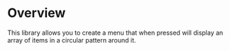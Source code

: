 # Overview
This library allows you to create a menu that when pressed will display an array of items in a circular pattern around it.
